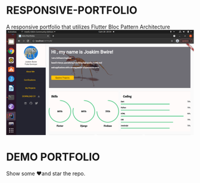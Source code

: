 # RESPONSIVE-PORTFOLIO
A responsive portfolio that utilizes Flutter Bloc Pattern Architecture
![Alt text](/assets/images/web_screenshot.png?raw=true "Portfolio")
# DEMO PORTFOLIO
Show some ❤️and star the repo.